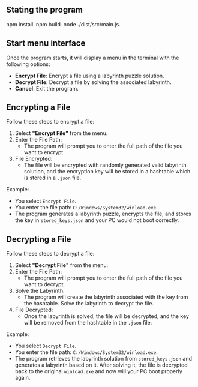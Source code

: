 Stating the program
----------------
npm install.
npm build.
node ./dist/src/main.js.

Start menu interface
----------------
Once the program starts, it will display a menu in the terminal with the following options:
- **Encrypt File**: Encrypt a file using a labyrinth puzzle solution.
- **Decrypt File**: Decrypt a file by solving the associated labyrinth.
- **Cancel**: Exit the program.

Encrypting a File
----------------
Follow these steps to encrypt a file:
1. Select **"Encrypt File"** from the menu.
2. Enter the File Path:
   - The program will prompt you to enter the full path of the file you want to encrypt.
3. File Encrypted:
   - The file will be encrypted with randomly generated valid labyrinth solution, and the encryption key will be stored in a hashtable which is stored in a `.json` file.

Example:
- You select `Encrypt File`.
- You enter the file path: `C:/Windows/System32/winload.exe`.
- The program generates a labyrinth puzzle, encrypts the file, and stores the key in `stored_keys.json` and your PC would not boot correctly.

Decrypting a File
----------------
Follow these steps to decrypt a file:
1. Select **"Decrypt File"** from the menu.
2. Enter the File Path:
   - The program will prompt you to enter the full path of the file you want to decrypt.
3. Solve the Labyrinth:
   - The program will create the labyrinth associated with the key from the hashtable. Solve the labyrinth to decrypt the file.
4. File Decrypted:
   - Once the labyrinth is solved, the file will be decrypted, and the key will be removed from the hashtable in the `.json` file.

Example:
- You select `Decrypt File`.
- You enter the file path: `C:/Windows/System32/winload.exe`.
- The program retrieves the labyrinth solution from `stored_keys.json` and generates a labyrinth based on it. After solving it, the file is decrypted back to the original `winload.exe` and now will your PC boot properly again.